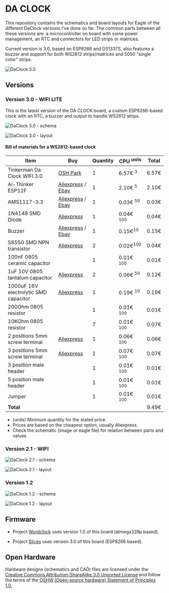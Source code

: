 # DA CLOCK

This repository contains the schematics and board layouts for Eagle of the different DaClock versions I've done so far.
The common parts between all these versions are: a microcontroller on board with some power management, an RTC and connectors for LED strips or matrices.

Current version is 3.0, based on ESP8266 and DS1337S, also features a buzzer and support for both WS2812 strips/matrices and 5050 "single color" strips.

![DaClock 3.0](/images/20170430_220914s.jpg)

## Versions

### Version 3.0 - WIFI LITE

This is the latest version of the DA CLOCK board, a custom ESP8266-based clock with an RTC, a buzzer and output to handle WS2812 strips.

![DaClock 3.0 - schema](/images/daclock-3.0-schema.png)


![DaClock 3.0 - layout](/images/daclock-3.0-layout.png)

#### Bill of materials for a WS2812-based clock

|Item|Buy|Quantity|CPU <sup>units</sup>|Total|
|---|---|---|---|---|
|Tinkerman Da Clock WIFI 3.0|[OSH Park](https://oshpark.com/shared_projects/gDLQyM9I)|1|6.57€ <sup>3</sup>|6.57€|
|Ai-Thinker ESP12F|[Aliexpress](http://s.click.aliexpress.com/e/mUZjemI) / [Ebay](https://rover.ebay.com/rover/1/711-53200-19255-0/1?icep_id=114&ipn=icep&toolid=20004&campid=5338044841&mpre=http%3A%2F%2Fwww.ebay.com%2Fitm%2FESP8266-Remote-Serial-Port-WIFI-Transceiver-Wireless-Module-Esp-12F-AP-STA-%2F272408386985%3Fhash%3Ditem3f6cce1da9%3Ag%3ArywAAOSwZJBX-7RV)|1|2.10€ <sup>5</sup>|2.10€|
|AMS1117-3.3|[Aliexpress](http://s.click.aliexpress.com/e/uj6iuNv) / [Ebay](https://rover.ebay.com/rover/1/711-53200-19255-0/1?icep_id=114&ipn=icep&toolid=20004&campid=5338044841&mpre=http%3A%2F%2Fwww.ebay.com%2Fitm%2FNew-10pcs-AMS1117-LM1117-3-3V-1A-SOT-223-Voltage-Regulator-NT00206-Ship-Today-%2F112049991237%3Fhash%3Ditem1a16b32e45%3Ag%3AqV8AAOSw14xWNwXc)|1|0.03€ <sup>50</sup>|0.03€|
|1N4148 SMD Diode|[Aliexpress](http://s.click.aliexpress.com/e/i2nayrB)|1|0.04€ <sup>100</sup>|0.04€|
|Buzzer|[Aliexpress](http://s.click.aliexpress.com/e/VbeAu3z) / [Ebay](https://rover.ebay.com/rover/1/711-53200-19255-0/1?icep_id=114&ipn=icep&toolid=20004&campid=5338044841&mpre=http%3A%2F%2Fwww.ebay.com%2Fitm%2FNew-10pcs-5v-Active-Buzzer-Continous-Beep-High-quality-The-sound-Alarm-HT00202-%2F281280117872)|1|0.15€<sup>10</sup>|0.15€|
|S8550 SMD NPN transistor|[Aliexpress](http://s.click.aliexpress.com/e/VZ3FYN7)|2|0.02€<sup>100</sup>|0.04€|
|100nF 0805 ceramic capacitor||1|0.01€ <sup>100</sup>|0.01€|
|1uF 10V 0805 tantalum capacitor|[Aliexpress](http://s.click.aliexpress.com/e/ey3ZVn2)|2|0.06€ <sup>50</sup>|0.12€|
|1000uF 16V electrolytic SMD capacitor|[Aliexpress](http://s.click.aliexpress.com/e/MjQ7eMf)|1|0.19€ <sup>10</sup>|0.19€|
|200Ohm 0805 resistor||1|0.01€ <sup>100</sup>|0.01€|
|10KOhm 0805 resistor||7|0.01€ <sup>100</sup>|0.07€|
|2 positions 5mm screw terminal|[Aliexpress](http://s.click.aliexpress.com/e/a2fqnM7)|1|0.06€ <sup>100</sup>|0.06€|
|3 positions 5mm screw terminal|[Aliexpress](http://s.click.aliexpress.com/e/Vjaa2RB)|1|0.07€ <sup>100</sup>|0.07€|
|3 position male header||1|0.01€ <sup>100</sup>|0.01€|
|5 position male header||1|0.01€ <sup>100</sup>|0.01€|
|Jumper||1|0.01€ <sup>100</sup>|0.01€|
|**Total**||||9.49€|

* (units) Minimum quantity for the stated price.
* Prices are based on the cheapest option, usually Aliexpress.
* Check the schematic (image or eagle file) for relation between parts and values.

### Version 2.1 - WIFI

![DaClock 2.1 - schema](/images/daclock-2.1-schema.png)


![DaClock 2.1 - layout](/images/daclock-2.1-layout.png)


### Version 1.2

![DaClock 1.2 - schema](/images/daclock-1.2-schema.png)


![DaClock 1.2 - layout](/images/daclock-1.2-layout.png)


## Firmware

* Project [Wordclock](https://bitbucket.org/xoseperez/wordclock) uses version 1.0 of this board (atmega328p based).
- Project [Slices](http://github.com/xoseperez/slices) uses version 3.0 of this board (ESP8266 based).

## Open Hardware

Hardware designs (schematics and CAD) files are licensed under the [Creative Commons Attribution-ShareAlike 3.0 Unported License](http://creativecommons.org/licenses/by-sa/3.0/) and follow the terms of the [OSHW (Open-source hardware) Statement of Principles 1.0.](http://freedomdefined.org/OSHW)
